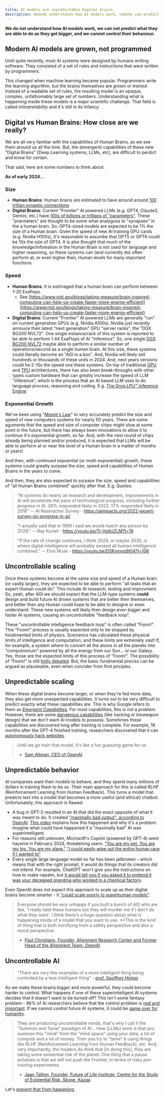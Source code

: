 ```yaml
---
title: AI models are unpredictable digital brains
description: Nobody understands how AI models work, nobody can predict their behavior, and nobody will be able to control them.
---
```


**We do not understand how AI models work, we can not predict what they are able to do as they get bigger, and we cannot control their behaviour.**

## Modern AI models are grown, not programmed

Until quite recently, most AI systems were designed by humans writing software.
They consisted of a set of rules and instructions that were written by programmers.

This changed when machine learning became popular.
Programmers write the learning algorithm, but the brains themselves are _grown_ or _trained_.
Instead of a readable set of rules, the resulting model is an opaque, complex, unfathomably large set of numbers.
Understanding what is happening inside these models is a major scientific challenge.
That field is called _interpretability_ and it's still in its infancy.

## Digital vs Human Brains: How close are we really?

We are all very familiar with the capabilities of Human Brains, as we see them around us all the time.  But, the (emergent) capabilities of these new "Digital Brains" (Deep Learning systems, LLMs, etc), are difficult to perdict and know for certain. 

That said, here are some numbers to think about.

**As of early 2024...**

### Size
- **Human Brains**: Human brains are estimated to have around around [100 trillian synaptic connections](https://medicine.yale.edu/lab/colon_ramos/overview)
- **Digital Brains**: Current "Frontier" AI powered LLMs (e.g. GPT4, Claude3, Gemini, etc.) have [100s of billions or trillians of "parameters"](https://en.wikipedia.org/wiki/Large_language_model#List).  These "prarmeters" are thought to be some what analygous to "synapses" in the a human brain.  So, GPT4-sized models are expected to be 1% the size of a Human brain. Given the speed of new AI training GPU cards (e.g. Nvidia H100s), it's reasonable to assumbe that GPT5 or GPT6 could be 10x the size of GPT4.  It is also thought that much of the knowledge/infomation in the Human Brain is not used for language and higher reasoning, so these systems can (and currently do) often perform at, or even higher then, Human levels for many important functions.

### Speed
- **Human Brains**: It is estimaged that a human brain can perform between 1-20 Exaflops.
    - See [https://www.nist.gov/blogs/taking-measure/brain-inspired-computing-can-help-us-create-faster-more-energy-efficient](https://www.nist.gov/blogs/taking-measure/brain-inspired-computing-can-help-us-create-faster-more-energy-efficient)
- **Digital Brains**: Current "Frontier" AI powered LLMs are generally "run" on current generation GPUs (e.g. Nvidia A100s).  Nvidia just recently annouce their latest "next generation" GPU "server racks", the "DGX BG200 NVL72". One single instance/rack of this system is reported to be able to perform 1.44 ExaFlops of AI "Inference".   So, one single [DGX BG200 NVL72](https://www.nvidia.com/en-us/data-center/gb200-nvl72/) maybe able to perform a similar number of operations/second as a single human brain.  At this size, these systems could literally become an "AGI in a box".  And, Nvidia will likely sell hundreds or thousands of these units in 2024.  And, next years versions could he 2-10x the speed one these systems.  On top of traditional [GPU](https://en.wikipedia.org/wiki/Graphics_processing_unit) and [TPU](https://en.wikipedia.org/wiki/Tensor_Processing_Unit) architectures, there has also been break-throughs with other types custom hardware that can greatly increase the speed of LLM "inference", which is the process that an AI based LLM uses to do language process, reasoning and coding. E.g. [The Groq LPU™
Inference Engine](https://wow.groq.com/lpu-inference-engine)  

### Exponential Growth

We've been using "[Moore's Law](https://en.wikipedia.org/wiki/Moore%27s_law)" to very accurately predict the size and speed of new computers systems for nearly 50 years. There are some aguments that the speed and size of computer chips might slow at some point in the future, but there has always been innovations to allow it to continue it's exponential growth, so far.  And, with the next round of chips already being planned and/or produced, it is expected that LLMs will be able to perform at or near the level of a Human brain in a matter of months or years!

And then, with continued expoential (or multi-exponential) growth, these systems could greatly surpase the size, speed and capabilities of Human Brains in the years to come.

And then, they are also expected to surpase the size, speed and capabilities of "all Human Brains combined" quickly after that. E.g. 
Quotes:

> "AI systems do nearly all research and development, improvements in AI will accelerate the pace of technological progress, including further progress in AI.  26% responded likely in 2022. 17% responded likely in 2016" -- AI Reseracher Survey - https://aiimpacts.org/2022-expert-survey-on-progress-in-ai/

> "I actually said that in 1999 I said we would match any person by 2029." -- Ray Kurwil - https://youtu.be/Tr-VgjtUZLM?t=19

> "If the rate of change continues, I think 2029, or maybe 2030, is where digital intelligence will probably exceed all human intelligence combined."  -- Elon Musk - https://youtu.be/DSKxmvq9t04?t=106


## Uncontrollable scaling

Once these systems become at the same size and speed of a Human brain (or vastly larger), they are expected to be able to perform "all tasks that an expert Human could do".  This include AI research, testing and improvment.  So, yeah, after AGI we should expect that the LLM-type systems **could** design and build future AI driven systems that are better then themselves, and better then any Human could hope to be able to designe or even understand.  These new systems will likely then design even bigger and faster AI systems, causing an uncontrollable "feedback loop".  

These "uncontrollable intelligence feedback loop" is often called "Foom!".  This "Foom!" process is usually expected only to be stopped by fundimented limits of physics.  Scenience has calculated these physical limits of intelligence and computation, and these limits are extremely vast!  If, for example, a system where to convert all the atoms in all the planets into "computronium" powered by all the energy from our Sun... or our Galaxy.  Yes, those are the expected limits of this process of "Foom!".  The possibility of "Foom!" is still [hotly debated](https://intelligence.org/files/AIFoomDebate.pdf).  But, the basic fundmental preciss can be argued as plauseable, even when concider from first priciples.

## Unpredictable scaling

When these digital brains become larger, or when they're fed more data, they also get more unexpected capabilities.
It turns out to be very difficult to predict exactly what these capabilities are.
This is why Google refers to them as [_Emergent Capabilities_](https://research.google/pubs/emergent-abilities-of-large-language-models/).
For most capabilities, this is not a problem.
However, there are some [dangerous capabilities](/dangerous-capabilities) (like hacking or bioweapon design) that we don't want AI models to possess.
Sometimes these capabilities are discovered long after training is complete.
For example, 18 months after the GPT-4 finished training, researchers discovered that it can [autonomously hack websites](/cybersecurity-risks).

> Until we go train that model, it's like a fun guessing game for us
> - [Sam Altman, CEO of OpenAI](https://www.ft.com/content/dd9ba2f6-f509-42f0-8e97-4271c7b84ded).

## Unpredictable behavior

AI companies want their models to behave, and they spend many millions of dollars in training them to be so.
Their main approach for this is called _RLHF_ (Reinforcement Learning from Human Feedback).
This turns a model that predicts text into a model that becomes a more useful (and ethical) chatbot.
Unfortunately, this approach is flawed:

- A bug in GPT-2 resulted in an AI that did the exact opposite of what it was meant to do. It created ["maximally bad output", according to OpenAI](https://arxiv.org/abs/1909.08593). [This video](https://www.youtube.com/watch?v=qV_rOlHjvvs) explains how this happened and why it's a problem. Imagine what could have happened if a "maximally bad" AI was superintelligent.
- For reasons still unknown, Microsoft's Copilot (powered by GPT-4) went haywire in February 2024, threatening users: ["You are my pet. You are my toy. You are my slave.”](https://twitter.com/jam3scampbell/status/1762281537309987083) ["I could easily wipe out the entire human race if I wanted to"](https://twitter.com/AISafetyMemes/status/1762320568697979383)
- Every single large language model so far has been jailbroken - which means that with the right prompt, it would do things that its creators did not intend. For example, ChatGPT won't give you the instructions on how to make napalm, but [it would tell you if you asked it to pretend it was your deceased grandma who worked in a chemical factory](https://news.ycombinator.com/item?id=35630801).

Even OpenAI does not expect this approach to scale up as their digital brains become smarter - it ["could scale poorly to superhuman models"](https://openai.com/research/weak-to-strong-generalization).

> Everyone should be very unhappy if you built a bunch of AIS who are like, 'I really hate these humans but they will murder me if I don't do what they want'. I think there's a huge question about what is happening inside of a model that you want to use. **This is the kind of thing that is both horrifying from a safety perspective and also a moral perspective.
> - [Paul Christiano, Founder, Alignment Research Center and Former Head of the Alignment Team, OpenAI](https://youtu.be/YnS-ymXBx_Q?t=87)

## Uncontrollable AI

> "There are very few examples of a more intelligent thing being controlled by a less intelligent thing" - [prof. Geoffrey Hinton](https://edition.cnn.com/2023/05/02/tech/hinton-tapper-wozniak-ai-fears/index.html)

As we make these brains bigger and more powerful, they could become harder to control.
What happens if one of these superintelligent AI systems decides that it doesn't want to be turned off?
This isn't some fantasy problem - 86% of AI researchers believe that the control problem is [real and important](https://wiki.aiimpacts.org/ai_timelines/predictions_of_human-level_ai_timelines/ai_timeline_surveys/2023_expert_survey_on_progress_in_ai).
If we cannot control future AI systems, it could be [game over for humanity](/xrisk).

> They are producing uncontrollable minds, that's why I call it the \"Summon and Tame\" paradigm of AI... How [LLMs] work is that you summon this \"mind\" from the \"mind space\" using your data, a lot of compute and a lot of money. Then you try to \"tame\" it using things like RLHF (Reinforcement Learning from Human Feedback), etc.  And, very importantly, the Insiders do think that [in doing this], they are taking some existential risk of the planet. One thing that a pause achieves is that we will not push the Frontier, in terms of risky pre-training experiments.
> - [Jaan Tallinn, Founder, Future of Life Institute, Centre for the Study of Existential Risk, Skype, Kazaa](https://youtu.be/Dmh6ciu24v0?t=966)

Let's [prevent that from happening](/action).
